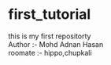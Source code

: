 # first_tutorial
this is my first repositorty
<br>
Author :- Mohd Adnan Hasan
<br>
roomate :- hippo,chupkali
